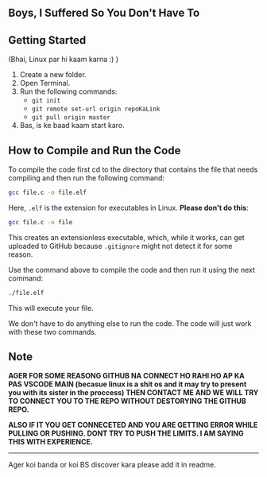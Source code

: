 
## Boys, I Suffered So You Don't Have To

## Getting Started
(Bhai, Linux par hi kaam karna :) )

1. Create a new folder.
2. Open Terminal.
3. Run the following commands:
   - `git init`
   - `git remote set-url origin repoKaLink`
   - `git pull origin master`
4. Bas, is ke baad kaam start karo.

## How to Compile and Run the Code

To compile the code first cd to the directory that contains the file that needs compiling and then run the following command:

```bash
gcc file.c -o file.elf
```

Here, `.elf` is the extension for executables in Linux. **Please don't do this**:

```bash
gcc file.c -o file
```

This creates an extensionless executable, which, while it works, can get uploaded to GitHub because `.gitignore` might not detect it for some reason. 

Use the command above to compile the code and then run it using the next command:

```bash
./file.elf
```

This will execute your file.

We don't have to do anything else to run the code. The code will just work with these two commands.

## Note
**AGER FOR SOME REASONG GITHUB NA CONNECT HO RAHI HO AP KA PAS VSCODE MAIN (becasue linux is a shit os and it may try to present you with its sister in the proccess) THEN CONTACT ME AND WE WILL TRY TO CONNECT YOU TO THE REPO WITHOUT DESTORYING THE GITHUB REPO.**

**ALSO IF IT YOU GET CONNECETED AND YOU ARE GETTING ERROR WHILE PULLING OR PUSHING. DONT TRY TO PUSH THE LIMITS. I AM SAYING THIS WITH EXPERIENCE.**

---
Ager koi banda or koi BS discover kara please add it in readme. 
